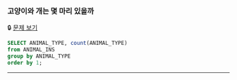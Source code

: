 ### 고양이와 개는 몇 마리 있을까

🔒 [문제 보기](https://school.programmers.co.kr/learn/courses/30/lessons/59040)

```SQL
SELECT ANIMAL_TYPE, count(ANIMAL_TYPE)
from ANIMAL_INS
group by ANIMAL_TYPE
order by 1;
```

------
